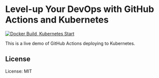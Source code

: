 Level-up Your DevOps with GitHub Actions and Kubernetes
=======================================================

[![Docker Build, Kubernetes Start](https://github.com/robrich/levelup-devops-github-actions-kubernetes/actions/workflows/docker-build-kubernetes-start.yaml/badge.svg)](https://github.com/robrich/levelup-devops-github-actions-kubernetes/actions/workflows/docker-build-kubernetes-start.yaml)

This is a live demo of GitHub Actions deploying to Kubernetes.

License
-------

License: MIT

